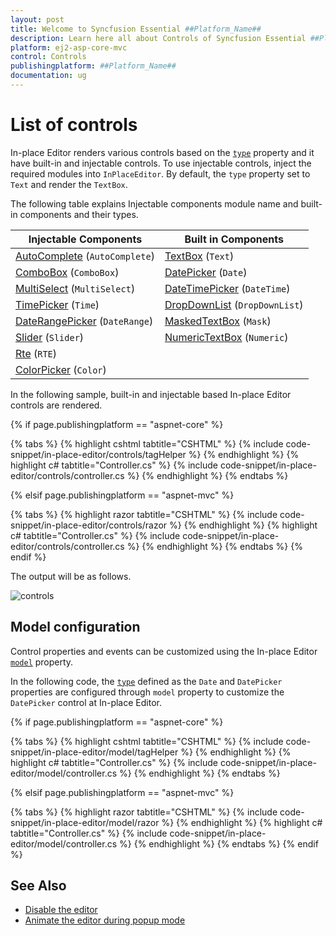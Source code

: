 ```yaml
---
layout: post
title: Welcome to Syncfusion Essential ##Platform_Name##
description: Learn here all about Controls of Syncfusion Essential ##Platform_Name## widgets based on HTML5 and jQuery.
platform: ej2-asp-core-mvc
control: Controls
publishingplatform: ##Platform_Name##
documentation: ug
---
```



# List of controls

In-place Editor renders various controls based on the [`type`](https://help.syncfusion.com/cr/aspnetcore-js2/Syncfusion.EJ2.InPlaceEditor.InPlaceEditor.html#Syncfusion_EJ2_InPlaceEditor_InPlaceEditor_Type) property and it have built-in and injectable controls. To use injectable controls, inject the required modules into `InPlaceEditor`. By default, the `type` property set to `Text` and render the `TextBox`.

The following table explains Injectable components module name and built-in components and their types.

| **Injectable Components** | **Built in Components** |
|-----------------------|---------------------|
| [AutoComplete](../auto-complete/)  (`AutoComplete`)        | [TextBox](../textbox/)  (`Text`)             |
| [ComboBox](../combo-box/)  (`ComboBox`)              | [DatePicker](../datepicker/)  (`Date`)        |
| [MultiSelect](../multi-select/)   (`MultiSelect`)        | [DateTimePicker](../datetimepicker/)   (`DateTime`)     |
| [TimePicker](../timepicker/)   (`Time`)         | [DropDownList](../drop-down-list/)  (`DropDownList`)      |
| [DateRangePicker](../daterangepicker/)   (`DateRange`)       | [MaskedTextBox](../maskedtextbox/)   (`Mask`)      |
| [Slider](../slider/)   (`Slider`)             | [NumericTextBox](../numerictextbox/)   (`Numeric`)    |
| [Rte](../rich-text-editor/)     (`RTE`)              |                     |
| [ColorPicker](../color-picker/)    (`Color`)       |                     |

In the following sample, built-in and injectable based In-place Editor controls are rendered.

{% if page.publishingplatform == "aspnet-core" %}

{% tabs %}
{% highlight cshtml tabtitle="CSHTML" %}
{% include code-snippet/in-place-editor/controls/tagHelper %}
{% endhighlight %}
{% highlight c# tabtitle="Controller.cs" %}
{% include code-snippet/in-place-editor/controls/controller.cs %}
{% endhighlight %}
{% endtabs %}

{% elsif page.publishingplatform == "aspnet-mvc" %}

{% tabs %}
{% highlight razor tabtitle="CSHTML" %}
{% include code-snippet/in-place-editor/controls/razor %}
{% endhighlight %}
{% highlight c# tabtitle="Controller.cs" %}
{% include code-snippet/in-place-editor/controls/controller.cs %}
{% endhighlight %}
{% endtabs %}
{% endif %}



The output will be as follows.

![controls](./images/controls.PNG)

## Model configuration

Control properties and events can be customized using the In-place Editor [`model`](https://help.syncfusion.com/cr/aspnetcore-js2/Syncfusion.EJ2.InPlaceEditor.InPlaceEditor.html#Syncfusion_EJ2_InPlaceEditor_InPlaceEditor_Model) property.

In the following code, the [`type`](https://help.syncfusion.com/cr/aspnetcore-js2/Syncfusion.EJ2.InPlaceEditor.InPlaceEditor.html#Syncfusion_EJ2_InPlaceEditor_InPlaceEditor_Type) defined as the `Date` and `DatePicker` properties are configured through `model` property to customize the `DatePicker` control at In-place Editor.

{% if page.publishingplatform == "aspnet-core" %}

{% tabs %}
{% highlight cshtml tabtitle="CSHTML" %}
{% include code-snippet/in-place-editor/model/tagHelper %}
{% endhighlight %}
{% highlight c# tabtitle="Controller.cs" %}
{% include code-snippet/in-place-editor/model/controller.cs %}
{% endhighlight %}
{% endtabs %}

{% elsif page.publishingplatform == "aspnet-mvc" %}

{% tabs %}
{% highlight razor tabtitle="CSHTML" %}
{% include code-snippet/in-place-editor/model/razor %}
{% endhighlight %}
{% highlight c# tabtitle="Controller.cs" %}
{% include code-snippet/in-place-editor/model/controller.cs %}
{% endhighlight %}
{% endtabs %}
{% endif %}



## See Also

* [Disable the editor](./how-to/disable-edit-mode/)
* [Animate the editor during popup mode](./how-to/custom-animation/)
